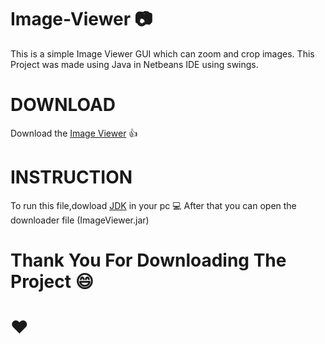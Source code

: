 # Image-Viewer :camera:
 
 This is a simple Image Viewer GUI which can zoom and crop images.
 This Project was made using Java in Netbeans IDE using swings.
 
 # DOWNLOAD
 
 Download the [Image Viewer](https://raw.githubusercontent.com/Hritesh007/Image-Viewer/master/dist/ImageViewer.jar) :+1:
 
 # INSTRUCTION
 
 To run this file,dowload [JDK](https://www.oracle.com/technetwork/java/javase/downloads/jdk11-downloads-5066655.html) in your pc :computer:
 After that you can open the downloader file (ImageViewer.jar)
 
 # Thank You For Downloading The Project :smile:
 
 # :hearts:

 
